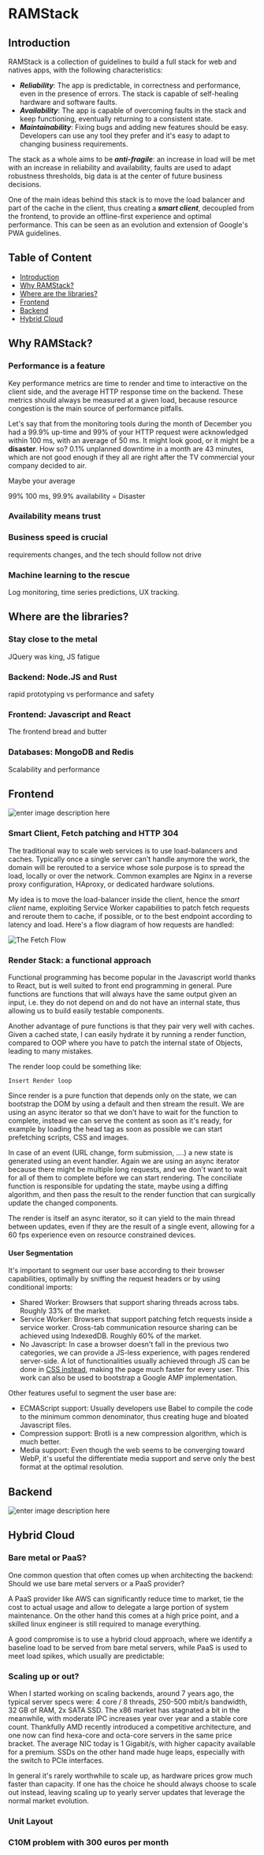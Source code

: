 # RAMStack




## Introduction

RAMStack is a collection of guidelines to build a full stack for web and natives apps, with the following characteristics:

 - ***Reliability***: The app is predictable, in correctness and performance, even in the presence of errors. The stack is capable of self-healing hardware and software faults.
 - ***Availability***:  The app is capable of overcoming faults in the stack and keep functioning, eventually returning to a consistent state. 
 - ***Maintainability***: Fixing bugs and adding new features should be easy. Developers can use any tool they prefer and it's easy to adapt to changing business requirements.

The stack as a whole aims to be ***anti-fragile***: an increase in load will be met with an increase in reliability and availability, faults are used to adapt robustness thresholds, big data is at the center of future business decisions.

One of the main ideas behind this stack is to move the load balancer and part of the cache in the client, thus creating a ***smart client***, decoupled from the frontend, to provide an offline-first experience and optimal performance. This can be seen as an evolution and extension of Google's PWA guidelines.

## Table of Content

 - [Introduction](https://github.com/espoal/ramstack#introduction)  
 - [Why RAMStack?](https://github.com/espoal/ramstack#why-ramstack)  
 - [Where are the libraries?](https://github.com/espoal/ramstack#where-are-the-libraries)
 - [Frontend](https://github.com/espoal/ramstack#frontend) 
 - [Backend](https://github.com/espoal/ramstack#backend)  
 - [Hybrid Cloud](https://github.com/espoal/ramstack#hybrid-cloud)

## Why RAMStack?

### Performance is a feature

Key performance metrics are time to render and time to interactive on the client side, and the average HTTP response time on the backend. These metrics should always be measured at a given load, because resource congestion is the main source of performance pitfalls.

Let's say that from the monitoring tools during the month of December you had a 99.9% up-time and 99% of your HTTP request were acknowledged within 100 ms, with an average of 50 ms. It might look good, or it might be a **disaster**. How so? 0.1% unplanned downtime in a month are 43 minutes, which are not good enough if they all are right after the TV commercial your company decided to air.

Maybe your average 

99% 100 ms, 99.9% availability = Disaster

### Availability means trust


### Business speed is crucial

requirements changes, and the tech should follow not drive

### Machine learning to the rescue

Log monitoring, time series predictions, UX tracking.

## Where are the libraries?

### Stay close to the metal

JQuery was king, JS fatigue

### Backend: Node.JS and Rust

rapid prototyping vs performance and safety

### Frontend: Javascript and React

The frontend bread and butter

### Databases: MongoDB and Redis

Scalability and performance

## Frontend

![enter image description here](https://raw.githubusercontent.com/espoal/ramstack/master/assets/back_front.svg)

### Smart Client, Fetch patching and HTTP 304

The traditional way to scale web services is to use load-balancers and caches. Typically once a single server can't handle anymore the work, the domain will be rerouted to a service whose sole purpose is to spread the load, locally or over the network. Common examples are Nginx in a reverse proxy configuration, HAproxy, or dedicated hardware solutions.

My idea is to move the load-balancer inside the client, hence the  _smart client_  name, exploiting Service Worker capabilities to patch fetch requests and reroute them to cache, if possible, or to the best endpoint according to latency and load. Here's a flow diagram of how requests are handled:

![The Fetch Flow](https://raw.githubusercontent.com/espoal/ramstack/master/assets/fetch_flow.svg)



### Render Stack: a functional approach

Functional programming has become popular in the Javascript world thanks to React, but is well suited to front end programming in general. Pure functions are functions that will always have the same output given an input, i.e. they do not depend on and do not have an internal state, thus allowing us to build easily testable components.  

Another advantage of pure functions is that they pair very well with caches. Given a cached state, I can easily hydrate it by running a render function, compared to OOP where you have to patch the internal state of Objects, leading to many mistakes.  

The render loop could be something like:

```
Insert Render loop
```

Since render is a pure function that depends only on the state, we can bootstrap the DOM by using a default and then stream the result. We are using an async iterator so that we don't have to wait for the function to complete, instead we can serve the content as soon as it's ready, for example by loading the head tag as soon as possible we can start prefetching scripts, CSS and images.  

In case of an event (URL change, form submission, ....) a new state is generated using an event handler. Again we are using an async iterator because there might be multiple long requests, and we don't want to wait for all of them to complete before we can start rendering. The conciliate function is responsible for updating the state, maybe using a diffing algorithm, and then pass the result to the render function that can surgically update the changed components.  

The render is itself an async iterator, so it can yield to the main thread between updates, even if they are the result of a single event, allowing for a 60 fps experience even on resource constrained devices.

#### User Segmentation

It's important to segment our user base according to their browser capabilities, optimally by sniffing the request headers or by using conditional imports:

-   Shared Worker: Browsers that support sharing threads across tabs. Roughly 33% of the market.
-   Service Worker: Browsers that support patching fetch requests inside a service worker. Cross-tab communication resource sharing can be achieved using IndexedDB. Roughly 60% of the market.
-   No Javascript: In case a browser doesn't fall in the previous two categories, we can provide a JS-less experience, with pages rendered server-side. A lot of functionalities usually achieved through JS can be done in  [CSS instead](https://github.com/you-dont-need/You-Dont-Need-JavaScript), making the page much faster for every user. This work can also be used to bootstrap a Google AMP implementation.

Other features useful to segment the user base are:

-   ECMAScript support: Usually developers use Babel to compile the code to the minimum common denominator, thus creating huge and bloated Javascript files.
-   Compression support: Brotli is a new compression algorithm, which is much better.
-   Media support: Even though the web seems to be converging toward WebP, it's useful the differentiate media support and serve only the best format at the optimal resolution.

## Backend

![enter image description here](https://raw.githubusercontent.com/espoal/ramstack/master/assets/fetch_flow_backend.png)

## Hybrid Cloud

### Bare metal or PaaS?

One common question that often comes up when architecting the backend: Should we use bare metal servers or a PaaS provider?  

A PaaS provider like AWS can significantly reduce time to market, tie the cost to actual usage and allow to delegate a large portion of system maintenance. On the other hand this comes at a high price point, and a skilled linux engineer is still required to manage everything.  

A good compromise is to use a hybrid cloud approach, where we identify a baseline load to be served from bare metal servers, while PaaS is used to meet load spikes, which usually are predictable:

### Scaling up or out?

When I started working on scaling backends, around 7 years ago, the typical server specs were: 4 core / 8 threads, 250-500 mbit/s bandwidth, 32 GB of RAM, 2x SATA SSD. The x86 market has stagnated a bit in the meanwhile, with moderate IPC increases year over year and a stable core count. Thankfully AMD recently introduced a competitive architecture, and one now can find hexa-core and octa-core servers in the same price bracket. The average NIC today is 1 Gigabit/s, with higher capacity available for a premium. SSDs on the other hand made huge leaps, especially with the switch to PCIe interfaces.  

In general it's rarely worthwhile to scale up, as hardware prices grow much faster than capacity. If one has the choice he should always choose to scale out instead, leaving scaling up to yearly server updates that leverage the normal market evolution.

### Unit Layout



### C10M problem with 300 euros per month


<!--stackedit_data:
eyJoaXN0b3J5IjpbMTcyNzkwMjU0LDEwMzczNDI2OTcsMjk3Nz
kxODUyLC00MzE2NjAwODgsLTgzNjMwODM3NiwxNzA2Mjc1ODM2
LC0xOTkzMTYzNzUxLDg2Njc4MTc1Niw0MjU4NDcwMDgsLTQ5OD
A3Nzc4MiwyMDczMzg3NjkxLDUxNTIyOTY5MCw4ODcxNTk3NDEs
LTk3NzQ1NjQyNiw4MTczMTAwMzYsMzM2NDA3Nzk3LC0yMDA0Mz
QwNTksLTE4Nzc1OTUyNzVdfQ==
-->